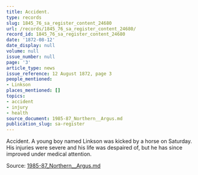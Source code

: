 ```yaml
---
title: Accident.
type: records
slug: 1845_76_sa_register_content_24680
url: /records/1845_76_sa_register_content_24680/
record_id: 1845_76_sa_register_content_24680
date: '1872-08-12'
date_display: null
volume: null
issue_number: null
page: '3'
article_type: news
issue_reference: 12 August 1872, page 3
people_mentioned:
- Linkson
places_mentioned: []
topics:
- accident
- injury
- health
source_document: 1985-87_Northern__Argus.md
publication_slug: sa-register
---
```


Accident.  A young boy named Linkson was kicked by a horse on Saturday.  His injuries were severe and his life was despaired of, but he has since improved under medical attention.

Source: [1985-87_Northern__Argus.md](/downloads/markdown/1985-87_Northern__Argus.md)
